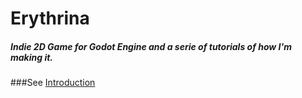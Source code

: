 # Erythrina
##### Indie 2D Game for Godot Engine and a serie of tutorials of how I'm making it.


###See [Introduction](doc/introduction.md)